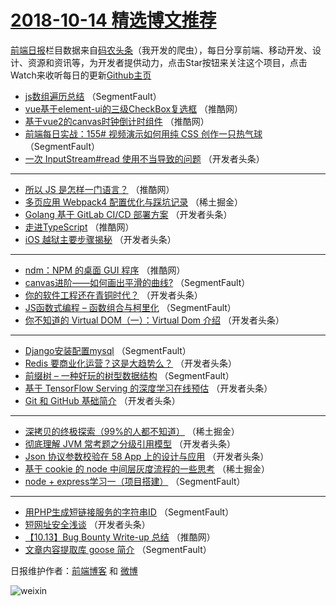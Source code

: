 # [2018-10-14 精选博文推荐](https://toutiao.qdkfweb.cn/date/2018/10/14)

[前端日报](https://qdkfweb.cn/c/news)栏目数据来自[码农头条](https://toutiao.qdkfweb.cn/)（我开发的爬虫），每日分享前端、移动开发、设计、资源和资讯等，为开发者提供动力，点击Star按钮来关注这个项目，点击Watch来收听每日的更新[Github主页](https://github.com/kujian/frontendDaily)
* [js数组遍历总结](https://toutiao.qdkfweb.cn/88903.html) （SegmentFault）
* [vue基于element-ui的三级CheckBox复选框](https://toutiao.qdkfweb.cn/88931.html) （推酷网）
* [基于vue2的canvas时钟倒计时组件](https://toutiao.qdkfweb.cn/88932.html) （推酷网）
* [前端每日实战：155# 视频演示如何用纯 CSS 创作一只热气球](https://toutiao.qdkfweb.cn/88900.html) （SegmentFault）
* [一次 InputStream#read 使用不当导致的问题](https://toutiao.qdkfweb.cn/88914.html) （开发者头条）

***
* [所以 JS 是怎样一门语言？](https://toutiao.qdkfweb.cn/88927.html) （推酷网）
* [多页应用 Webpack4 配置优化与踩坑记录](https://toutiao.qdkfweb.cn/88892.html) （稀土掘金）
* [Golang 基于 GitLab CI/CD 部署方案](https://toutiao.qdkfweb.cn/88905.html) （开发者头条）
* [走进TypeScript](https://toutiao.qdkfweb.cn/88928.html) （推酷网）
* [iOS 越狱主要步骤揭秘](https://toutiao.qdkfweb.cn/88908.html) （开发者头条）

***
* [ndm：NPM 的桌面 GUI 程序](https://toutiao.qdkfweb.cn/88930.html) （推酷网）
* [canvas进阶——如何画出平滑的曲线?](https://toutiao.qdkfweb.cn/88897.html) （SegmentFault）
* [你的软件工程还在青铜时代？](https://toutiao.qdkfweb.cn/88909.html) （开发者头条）
* [JS函数式编程 &#8211; 函数组合与柯里化](https://toutiao.qdkfweb.cn/88898.html) （SegmentFault）
* [你不知道的 Virtual DOM（一）：Virtual Dom 介绍](https://toutiao.qdkfweb.cn/88910.html) （开发者头条）

***
* [Django安装配置mysql](https://toutiao.qdkfweb.cn/88902.html) （SegmentFault）
* [Redis 要商业化运营？这是大趋势么？](https://toutiao.qdkfweb.cn/88911.html) （开发者头条）
* [前缀树 &#8211; 一种好玩的树型数据结构](https://toutiao.qdkfweb.cn/88899.html) （SegmentFault）
* [基于 TensorFlow Serving 的深度学习在线预估](https://toutiao.qdkfweb.cn/88912.html) （开发者头条）
* [Git 和 GitHub 基础简介](https://toutiao.qdkfweb.cn/88913.html) （开发者头条）

***
* [深拷贝的终极探索（99%的人都不知道）](https://toutiao.qdkfweb.cn/88890.html) （稀土掘金）
* [彻底理解 JVM 常考题之分级引用模型](https://toutiao.qdkfweb.cn/88906.html) （开发者头条）
* [Json 协议参数校验在 58 App 上的设计与应用](https://toutiao.qdkfweb.cn/88915.html) （开发者头条）
* [基于 cookie 的 node 中间层灰度流程的一些思考](https://toutiao.qdkfweb.cn/88891.html) （稀土掘金）
* [node + express学习一（项目搭建）](https://toutiao.qdkfweb.cn/88904.html) （SegmentFault）

***
* [用PHP生成短链接服务的字符串ID](https://toutiao.qdkfweb.cn/88896.html) （SegmentFault）
* [短网址安全浅谈](https://toutiao.qdkfweb.cn/88907.html) （开发者头条）
* [【10.13】Bug Bounty Write-up 总结](https://toutiao.qdkfweb.cn/88929.html) （推酷网）
* [文章内容提取库 goose 简介](https://toutiao.qdkfweb.cn/88901.html) （SegmentFault）

日报维护作者：[前端博客](https://qdkfweb.cn/) 和 [微博](https://qdkfweb.cn/go/weibo)

![weixin](https://user-images.githubusercontent.com/3055447/38468989-651132ac-3b80-11e8-8e6b-15122322a9d7.png)